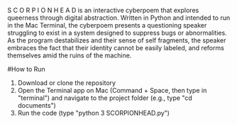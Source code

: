 S C O R P I O N H E A D is an interactive cyberpoem that explores queerness through digital abstraction. Written in Python and intended to run in the Mac Terminal, the cyberpoem presents a questioning speaker struggling to exist in a system designed to suppress bugs or abnormalities. As the program destabilizes and their sense of self fragments, the speaker embraces the fact that their identity cannot be easily labeled, and reforms themselves amid the ruins of the machine.

#How to Run
1. Download or clone the repository
2. Open the Terminal app on Mac (Command + Space, then type in "terminal") and navigate to the project folder (e.g., type "cd documents")
3. Run the code (type "python 3 SCORPIONHEAD.py")
